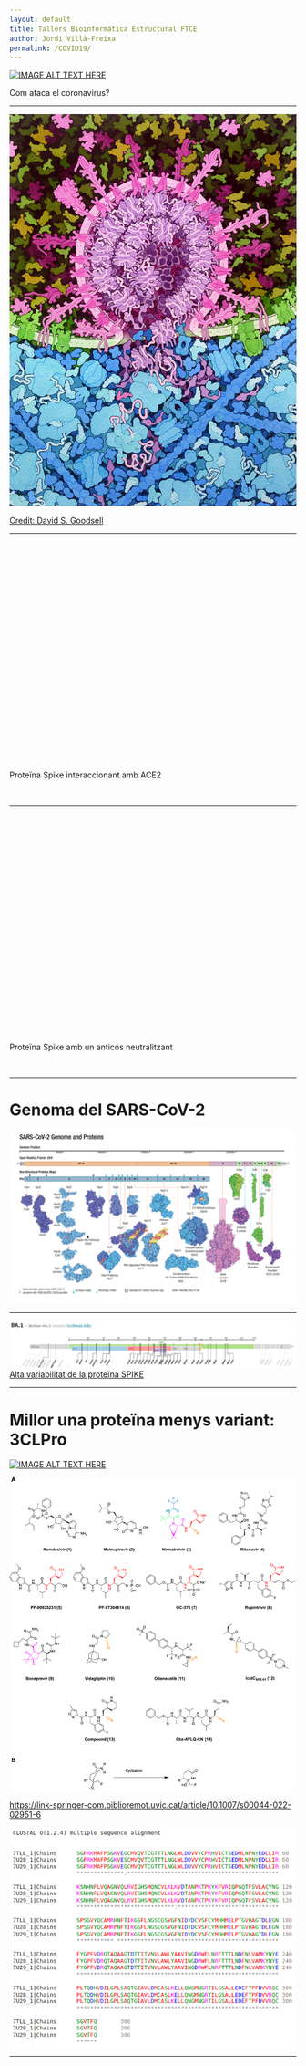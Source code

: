 ```yaml
---
layout: default
title: Tallers Bioinformàtica Estructural FTCE
author: Jordi Villà-Freixa
permalink: /COVID19/
---
```

 <head>
    <meta charset="utf-8">
    <title>{{ page.title }}</title>
<script src="https://cdn.jsdelivr.net/npm/babel-polyfill/dist/polyfill.min.js"></script>
    <!-- Web component polyfill (only loads what it needs) -->
<script src="https://cdn.jsdelivr.net/npm/@webcomponents/webcomponentsjs/webcomponents-lite.js" charset="utf-8"></script>
    <!-- Required to polyfill modern browsers as code is ES5 for IE... -->
<script src="https://cdn.jsdelivr.net/npm/@webcomponents/webcomponentsjs/custom-elements-es5-adapter.js" charset="utf-8"></script>

<link rel="stylesheet" type="text/css" href="https://www.ebi.ac.uk/pdbe/pdb-component-library/css/pdbe-molstar-1.2.1.css">
<script type="text/javascript" src="https://www.ebi.ac.uk/pdbe/pdb-component-library/js/pdbe-molstar-component-1.2.1.js"></script>
<style>
        #myViewer{
          float:none;
          width:400px;
          height:400px;
          position:relative;
        }
    </style>
  </head>

[![IMAGE ALT TEXT HERE](https://img.youtube.com/vi/5DGwOJXSxqg/0.jpg)](https://youtu.be/5DGwOJXSxqg?t=42)

Com ataca el coronavirus?

------

![](./figures/sars-cov-2-fusion.png)

[Credit: David S. Goodsell](https://pdb101.rcsb.org/sci-art/goodsell-gallery/sars-cov-2-fusion)

------

<p>
<div id="myViewer">
<pdbe-molstar id="pdbeMolstarComponent" molecule-id="7df4" hide-controls="false"></pdbe-molstar>
</div>
Proteïna Spike interaccionant amb ACE2
</p>
<br>  

------

<p>
<div id="myViewer">
<pdbe-molstar id="pdbeMolstarComponent" molecule-id="6wpt" hide-controls="false"></pdbe-molstar>
</div>
Proteïna Spike amb un anticós neutralitzant
</p>
<br>  


------
# Genoma del SARS-CoV-2
![](./figures/genome-illustr-2021-update2.png)

------

![](./figures/variabilitatOmicron.png)
[Alta variabilitat de la proteïna SPIKE](https://covdb.stanford.edu/variants/omicron_ba_1_3/)

------

# Millor una proteïna menys variant: 3CLPro

[![IMAGE ALT TEXT HERE](https://img.youtube.com/vi/WQzjXHKBSY8/0.jpg)](https://youtu.be/WQzjXHKBSY8)

![](./figures/44_2022_2951_Fig1_HTML.png)

https://link-springer-com.biblioremot.uvic.cat/article/10.1007/s00044-022-02951-6

![](./figures/MSA_variants_Mpro.png)

-------------

<p>
<div id="myViewer">
<pdbe-molstar id="pdbeMolstarComponent" molecule-id="6yb7" hide-controls="false"></pdbe-molstar>
</div>
</p>
<br>  
